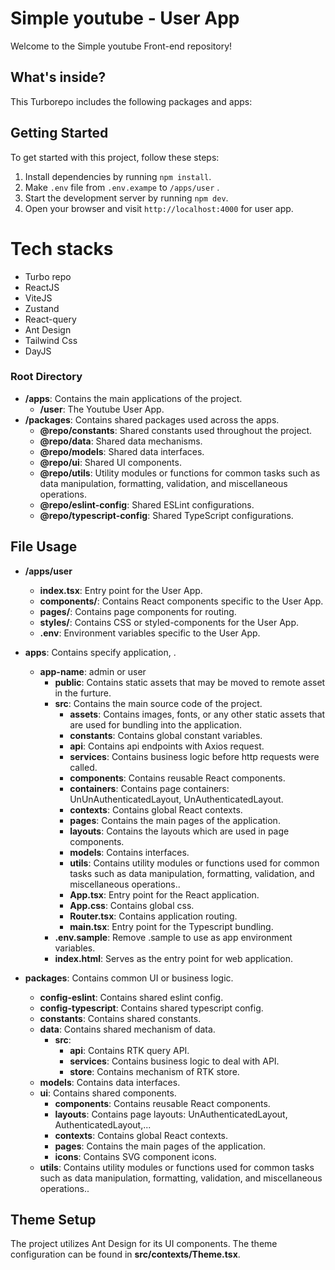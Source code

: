 # Simple youtube - User App

Welcome to the Simple youtube Front-end repository!

## What's inside?

This Turborepo includes the following packages and apps:

## Getting Started

To get started with this project, follow these steps:

1. Install dependencies by running `npm install`.
2. Make `.env` file from `.env.exampe` to `/apps/user` .
3. Start the development server by running `npm dev`.
4. Open your browser and visit `http://localhost:4000` for user app.

# Tech stacks

- Turbo repo
- ReactJS
- ViteJS
- Zustand
- React-query
- Ant Design
- Tailwind Css
- DayJS

### Root Directory

- **/apps**: Contains the main applications of the project.
  - **/user**: The Youtube User App.
- **/packages**: Contains shared packages used across the apps.
  - **@repo/constants**: Shared constants used throughout the project.
  - **@repo/data**: Shared data mechanisms.
  - **@repo/models**: Shared data interfaces.
  - **@repo/ui**: Shared UI components.
  - **@repo/utils**: Utility modules or functions for common tasks such as data manipulation, formatting, validation, and miscellaneous operations.
  - **@repo/eslint-config**: Shared ESLint configurations.
  - **@repo/typescript-config**: Shared TypeScript configurations.

## File Usage

- **/apps/user**

  - **index.tsx**: Entry point for the User App.
  - **components/**: Contains React components specific to the User App.
  - **pages/**: Contains page components for routing.
  - **styles/**: Contains CSS or styled-components for the User App.
  - **.env**: Environment variables specific to the User App.

- **apps**: Contains specify application, .
  - **app-name**: admin or user
    - **public**: Contains static assets that may be moved to remote asset in the furture.
    - **src**: Contains the main source code of the project.
      - **assets**: Contains images, fonts, or any other static assets that are used for bundling into the application.
      - **constants**: Contains global constant variables.
      - **api**: Contains api endpoints with Axios request.
      - **services**: Contains business logic before http requests were called.
      - **components**: Contains reusable React components.
      - **containers**: Contains page containers: UnUnAuthenticatedLayout, UnAuthenticatedLayout.
      - **contexts**: Contains global React contexts.
      - **pages**: Contains the main pages of the application.
      - **layouts**: Contains the layouts which are used in page components.
      - **models**: Contains interfaces.
      - **utils**: Contains utility modules or functions used for common tasks such as data manipulation, formatting, validation, and miscellaneous operations..
      - **App.tsx**: Entry point for the React application.
      - **App.css**: Contains global css.
      - **Router.tsx**: Contains application routing.
      - **main.tsx**: Entry point for the Typescript bundling.
    - **.env.sample**: Remove .sample to use as app environment variables.
    - **index.html**: Serves as the entry point for web application.
- **packages**: Contains common UI or business logic.
  - **config-eslint**: Contains shared eslint config.
  - **config-typescript**: Contains shared typescript config.
  - **constants**: Contains shared constants.
  - **data**: Contains shared mechanism of data.
    - **src**:
      - **api**: Contains RTK query API.
      - **services**: Contains business logic to deal with API.
      - **store**: Contains mechanism of RTK store.
  - **models**: Contains data interfaces.
  - **ui**: Contains shared components.
    - **components**: Contains reusable React components.
    - **layouts**: Contains page layouts: UnAuthenticatedLayout, AuthenticatedLayout,...
    - **contexts**: Contains global React contexts.
    - **pages**: Contains the main pages of the application.
    - **icons**: Contains SVG component icons.
  - **utils**: Contains utility modules or functions used for common tasks such as data manipulation, formatting, validation, and miscellaneous operations..

## Theme Setup

The project utilizes Ant Design for its UI components. The theme configuration can be found in **src/contexts/Theme.tsx**.
